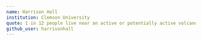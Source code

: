 ```yaml
---
name: Harrison Hall
institution: Clemson University
quote: 1 in 12 people live near an active or potentially active volcano. 
github_user: harrisonhall
---
```

